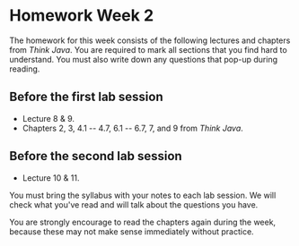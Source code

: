 # Homework Week 2

The homework for this week consists of the following lectures and chapters from
*Think Java*. You are required to mark all sections that you find hard to
understand. You must also write down any questions that pop-up during reading.

## Before the first lab session

* Lecture 8 & 9.
* Chapters 2, 3, 4.1 -- 4.7, 6.1 -- 6.7, 7, and 9 from *Think Java*.

## Before the second lab session

* Lecture 10 & 11.

You must bring the syllabus with your notes to each lab session. We will check
what you've read and will talk about the questions you have.

You are strongly encourage to read the chapters again during the week, because
these may not make sense immediately without practice.
